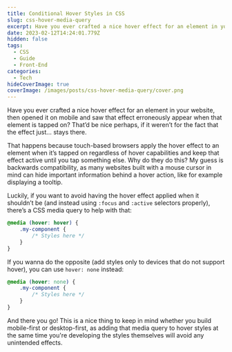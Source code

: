 ```yaml
---
title: Conditional Hover Styles in CSS
slug: css-hover-media-query
excerpt: Have you ever crafted a nice hover effect for an element in your website, then opened it on mobile and saw that effect erroneously appear when that element is tapped on?
date: 2023-02-12T14:24:01.779Z
hidden: false
tags:
  - CSS
  - Guide
  - Front-End
categories:
  - Tech
hideCoverImage: true
coverImage: /images/posts/css-hover-media-query/cover.png
---
```


<script context="module">
  import CodeBlock from "$lib/components/molecules/CodeBlock.svelte";
</script>

Have you ever crafted a nice hover effect for an element in your website, then opened it on mobile and saw that effect erroneously appear when that element is tapped on? That’d be nice perhaps, if it weren’t for the fact that the effect just… stays there.

That happens because touch-based browsers apply the hover effect to an element when it’s tapped on regardless of hover capabilities and keep that effect active until you tap something else. Why do they do this? My guess is backwards compatibility, as many websites built with a mouse cursor in mind can hide important information behind a hover action, like for example displaying a tooltip.

Luckily, if you want to avoid having the hover effect applied when it shouldn’t be (and instead using `:focus` and `:active` selectors properly), there’s a CSS media query to help with that:

<CodeBlock lang="css">

```css
@media (hover: hover) {
	.my-component {
		/* Styles here */
	}
}
```

</CodeBlock>

If you wanna do the opposite (add styles only to devices that do not support hover), you can use `hover: none` instead:

<CodeBlock lang="css">

```css
@media (hover: none) {
	.my-component {
		/* Styles here */
	}
}
```

</CodeBlock>

And there you go! This is a nice thing to keep in mind whether you build mobile-first or desktop-first, as adding that media query to hover styles at the same time you're developing the styles themselves will avoid any unintended effects.
